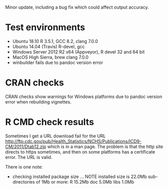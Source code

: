 Minor update, including a bug fix which could affect output accuracy.

# Test environments
* Ubuntu 18.10 R 3.5.1, GCC 8.2, clang 7.0.0
* Ubuntu 14.04 (Travis) R-devel, gcc
* Windows Server 2012 R2 x64 (Appveyor), R devel 32 and 64 bit
* MacOS High Sierra, brew clang 7.0.0
* winbuilder fails due to pandoc version error

# CRAN checks
 
CRAN checks show warnings for Windows platforms due to pandoc version error when rebuilding vignettes.

# R CMD check results

Sometimes I get a URL download fail for the URL http://ftp.cdc.gov/pub/Health_Statistics/NCHS/Publications/ICD9-CM/2011/Dtab12.zip which is in a man page. The problem is that the http site directs to https sometimes, and then on some platforms has a certificate error. The URL is valid.

There is one note:

* checking installed package size ... NOTE
  installed size is 22.0Mb
  sub-directories of 1Mb or more:
    R     15.2Mb
    doc    5.0Mb
    libs   1.0Mb
